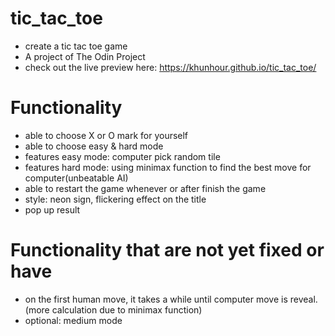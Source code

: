 # tic_tac_toe
  - create a tic tac toe game
  - A project of The Odin Project
  - check out the live preview here: https://khunhour.github.io/tic_tac_toe/
# Functionality
  - able to choose X or O mark for yourself
  - able to choose easy & hard mode
  - features easy mode: computer pick random tile
  - features hard mode: using minimax function to find the best move for computer(unbeatable AI)
  - able to restart the game whenever or after finish the game
  - style: neon sign, flickering effect on the title
  - pop up result
# Functionality that are not yet fixed or have
  - on the first human move, it takes a while until computer move is reveal.(more calculation due to minimax function)
  - optional: medium mode 
